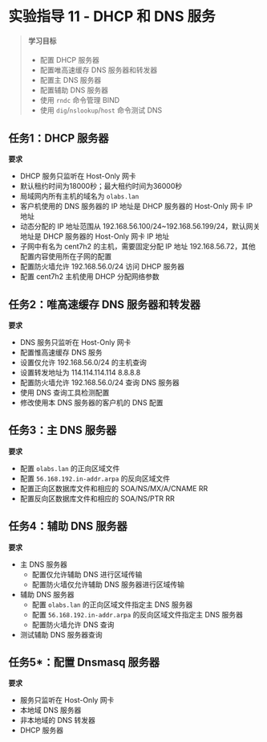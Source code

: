 # 实验指导 11 - DHCP 和 DNS 服务

>#### 学习目标
>* 配置 DHCP 服务器
>* 配置唯高速缓存 DNS 服务器和转发器
>* 配置主 DNS 服务器
>* 配置辅助 DNS 服务器
>* 使用 `rndc` 命令管理 BIND
>* 使用 `dig`/`nslookup`/`host` 命令测试 DNS


## 任务1：DHCP 服务器

**要求**
* DHCP 服务只监听在 Host-Only 网卡
* 默认租约时间为18000秒；最大租约时间为36000秒
* 局域网内所有主机的域名为 `olabs.lan`
* 客户机使用的 DNS 服务器的 IP 地址是 DHCP 服务器的 Host-Only 网卡 IP 地址
* 动态分配的 IP 地址范围从 192.168.56.100/24~192.168.56.199/24，默认网关地址是 DHCP 服务器的 Host-Only 网卡 IP 地址
* 子网中有名为 cent7h2 的主机，需要固定分配 IP 地址 192.168.56.72，其他配置内容使用所在子网的配置
* 配置防火墙允许 192.168.56.0/24 访问 DHCP 服务器
* 配置 cent7h2 主机使用 DHCP 分配网络参数

## 任务2：唯高速缓存 DNS 服务器和转发器

**要求**
* DNS 服务只监听在 Host-Only 网卡
* 配置惟高速缓存 DNS 服务
* 设置仅允许 192.168.56.0/24 的主机查询
* 设置转发地址为 114.114.114.114   8.8.8.8
* 配置防火墙允许 192.168.56.0/24 查询 DNS 服务器
* 使用 DNS 查询工具检测配置
* 修改使用本 DNS 服务器的客户机的 DNS 配置

## 任务3：主 DNS 服务器


**要求**
* 配置 `olabs.lan` 的正向区域文件
* 配置 `56.168.192.in-addr.arpa` 的反向区域文件
* 配置正向区数据库文件和相应的 SOA/NS/MX/A/CNAME RR
* 配置反向区数据库文件和相应的 SOA/NS/PTR RR


## 任务4：辅助 DNS 服务器


**要求**
* 主 DNS 服务器
  * 配置仅允许辅助 DNS 进行区域传输
  * 配置防火墙仅允许辅助 DNS 服务器进行区域传输  
* 辅助 DNS 服务器
  * 配置 `olabs.lan` 的正向区域文件指定主 DNS 服务器
  * 配置 `56.168.192.in-addr.arpa` 的反向区域文件指定主 DNS 服务器
  * 配置防火墙允许 DNS 查询
* 测试辅助 DNS 服务器查询

## 任务5*：配置 Dnsmasq 服务器

**要求**
* 服务只监听在 Host-Only 网卡
* 本地域 DNS 服务器
* 非本地域的 DNS 转发器
* DHCP 服务器